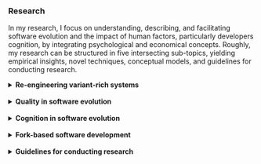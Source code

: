 ### Research

In my research, I focus on understanding, describing, and facilitating software evolution and the impact of human factors, particularly developers cognition, by integrating psychological and economical concepts. Roughly, my research can be structured in five intersecting sub-topics, yielding empirical insights, novel techniques, conceptual models, and guidelines for conducting research.

<details>
<summary style="cursor:pointer;"><b style="cursor:pointer;">Re-engineering variant-rich systems</b></summary>

The primary focus of my <a href="assets/papers/diss.pdf" target="_blank" rel="me noopener noreferrer">dissertation</a><a href="assets/papers/diss.pdf" target="_blank" rel="me noopener noreferrer"></a> has been on the re-engineering of variant-rich systems. A variant-rich system describes a number of reused software variants that are similar, but have unique functionalities (i.e., features) to fulfill individual customer requirements. Organizations implement variant-rich systems through different techniques, which can be primarily distinguished into clone-based (e.g., copy-paste, clone & own) or platform-based (e.g., product-line engineering) strategies. Most developers start with clone-based development by creating and adapting a copy of an existing variant, since it is well supported and readily available, for instance, via forking on GitHub. However, an increasing number of cloned variants can easily cause problems in developing and maintaining the variant-rich system, for instance, because new features or bug fixes must be propagated between the independent and co-evolving variants. In such cases, organizations often decide to adopt a platform by re-engineering their cloned variants. A platform builds on a variability mechanism (i.e., a technique for implementing configuration options, such as the C preprocessor) and automated tool support (e.g., for modeling features, configuring, and deriving variants) to help developers reuse software artifacts more systematically.

<br>

<b>Contributions</b>
<ul>
  <li>Empirically elicited economical data on the (re-)engineering of variant-rich systems, highlighting that organizations should aim to iteratively move towards platform-based software reuse but must be aware about costly factors (e.g., feature location). The data can help organizations in their decision making and confirms/refutes established assumptions in research (e.g., change propagation can be more challenging in a platform than often assumed).</li>
  <li>Academic and industrial case studies on re-engineering variant-rich systems, providing insights into the processes, pitfalls, and benefits.<a href="assets/papers/Krueger2018FeatureC.pdf" target="_blank" rel="me noopener noreferrer"><img src="logos/pdf.png" height="12px" style="margin-inline-start: 0.5em" alt="pdf"/></a></li>
  <li>Empirical insights into the feature-location and knowledge recovery problem and how to tackle it by eagerly tracing features in advance, recommending that feature traces in the source code should be lightweight and separated from variability mechanisms to facilitate program comprehension.<a href="assets/papers/Krueger2019FeatureFacets.pdf" target="_blank" rel="me noopener noreferrer"><img src="logos/pdf.png" height="12px" style="margin-inline-start: 0.5em" alt="pdf"/></a><a href="assets/papers/Fenske2021IfdefsSE.pdf" target="_blank" rel="me noopener noreferrer"><img src="logos/pdf.png" height="12px" style="margin-inline-start: 0.5em" alt="pdf"/></a></li>
  <li> Process model, conceptual model<a href="assets/papers/Ananieva2022ConceptualModelExtension.pdf" target="_blank" rel="me noopener noreferrer"><img src="logos/pdf.png" height="12px" style="margin-inline-start: 0.5em" alt="pdf"/></a>, and operations<a href="assets/papers/Ananieva2022UnifiedOperations.pdf" target="_blank" rel="me noopener noreferrer"><img src="logos/pdf.png" height="12px" style="margin-inline-start: 0.5em" alt="pdf"/></a> for specifying and supporting the (re-)engineering and evolution of variant-rich systems by providing an understanding of contemporary practices.</li>
  <li>Techniques for supporting developers in (re-)engineering endeavors of variant-rich systems, for instance, for analyzing the variability of source code or feature modeling<a href="assets/papers/Kuiter2021varied.pdf" target="_blank" rel="me noopener noreferrer"><img src="logos/pdf.png" height="12px" style="margin-inline-start: 0.5em" alt="pdf"/></a>.</li>
  <li>Guidelines for assessing and planning the (re-)engineering of variant-rich systems, for instance, feature modeling principles.<a href="assets/papers/Lindohf2021LargeFEF.pdf" target="_blank" rel="me noopener noreferrer"><img src="logos/pdf.png" height="12px" style="margin-inline-start: 0.5em" alt="pdf"/></a></li>
  <li>Other contributions on variant-rich systems include, for instance, datasets, definitions of benchmarks, concepts for enabling security analyses<a href="assets/papers/Kenner2021SecuritySfateySPL.pdf" target="_blank" rel="me noopener noreferrer"><img src="logos/pdf.png" height="12px" style="margin-inline-start: 0.5em" alt="pdf"/></a>, guiding research for modern technologies<a href="assets/papers/Assuncao2021VM4ModernTech.pdf" target="_blank" rel="me noopener noreferrer"><img src="logos/pdf.png" height="12px" style="margin-inline-start: 0.5em" alt="pdf"/></a>, and support for quality assurance<a href="assets/papers/Krueger2018MutationOperators.pdf" target="_blank" rel="me noopener noreferrer"><img src="logos/pdf.png" height="12px" style="margin-inline-start: 0.5em" alt="pdf"/></a>.</li>
</ul>

<b>Some interesting reads</b>
<ul>
  <li><a href="assets/papers/Ananieva2022ConceptualModelExtension.pdf" target="_blank" rel="me noopener noreferrer">Empirical Software Engineering 2022<img src="logos/pdf.png" height="12px" style="margin-inline-start: 0.5em" alt="pdf"/></a>: We have proposed a conceptual model for unifying variability in space and time to guide contemporary research and tool development.</li>
  <li><a href="assets/papers/Kuiter2021varied.pdf" target="_blank" rel="me noopener noreferrer">Empirical Software Engineering 2021<img src="logos/pdf.png" height="12px" style="margin-inline-start: 0.5em" alt="pdf"/></a>: With funding from pure-systems GmbH, we have formalized and implemented operations in a tool that enables collaborative, distributed feature modeling; which works similar to Google Docs for text.</li>
  <li><a href="assets/papers/Lindohf2021LargeFEF.pdf" target="_blank" rel="me noopener noreferrer">Empirical Software Engineering 2021<img src="logos/pdf.png" height="12px" style="margin-inline-start: 0.5em" alt="pdf"/></a>: We have instantiated the Family Evaluation Framework for assessing software product-line engineering in a company, reporting how to use the framework for managing and monitoring.</li>
  <li><a href="assets/papers/Krueger2019FeatureFacets.pdf" target="_blank" rel="me noopener noreferrer">Journal of Systems and Software 2019<img src="logos/pdf.png" height="12px" style="margin-inline-start: 0.5em" alt="pdf"/></a>: We investigated how to recover feature facets for two open-source systems, showing what information sources in social-coding platforms (e.g., GitHub) can be helpful to understand important properties of the respective system.</li>
</ul>

<b>Projects and funding</b>
<ul>
  <li>Pure-Systems GmbH: Go SPLC 2019 Challenge project</li>
  <li>German Academic Exchange Service: IFI fellowship, research visits fellowship, conference traveling fellowship</li>
  <li>European Union: Erasmus traineeship grant</li>
</ul>

</details>

<br>

<details>
<summary style="cursor:pointer;"><b style="cursor:pointer;">Quality in software evolution</b></summary>

Most software systems exist for a longer time, and thus are evolving. There are numerous reasons why software evolves, for instance, because new features are added (with the system potentially becoming variant-rich), refactorings employed, or bugs fixed. However, not every evolution may improve the system. Instead, a change may lead to new bugs in the system or a general degeneration of the source code; causing, for instance, architectural or code smells<a href="assets/papers/Gnoyke2022ArchSmellsEvolutionSE.pdf" target="_blank" rel="me noopener noreferrer"><img src="logos/pdf.png" height="12px" style="margin-inline-start: 0.5em" alt="pdf"/></a><a href="assets/papers/Gnoyke2021ArchSmellsEvolution.pdf" target="_blank" rel="me noopener noreferrer"><img src="logos/pdf.png" height="12px" style="margin-inline-start: 0.5em" alt="pdf"/></a>, technical debt, or incomprehensible code. It is important to understand how software degenerates and how this is impacted or impacts developers. Precisely, a system may become less and less comprehensible, requiring major re-engineering to improve its quality and make it usable for an organization.

<br>
  
<b>Contributions</b>
<ul>
  <li></li>
</ul>

<b>Some interesting reads</b>
<ul>
  <li><a href="assets/papers/Gnoyke2021ArchSmellsEvolution.pdf" target="_blank" rel="me noopener noreferrer">ICSME 2021<img src="logos/pdf.png" height="12px" style="margin-inline-start: 0.5em" alt="pdf"/></a>: We advanced existing tools to conduct a novel mining study on the evolution of architectural smells in open-source software and their impact on technical debt (e.g., cyclic dependencies have particular impact).</li>
  <li><a href="assets/papers/Nielebock2019Comments.pdf" target="_blank" rel="me noopener noreferrer">Empirical Software Engineering 2019<img src="logos/pdf.png" height="12px" style="margin-inline-start: 0.5em" alt="pdf"/></a>: We conducted a large experiment in which developers had to comprehend smaller code examples with different types of comments, with our results and comparison to the related work indicating that comments are less helpful for smaller code excerpts and that developers often mistrust them.</li>
</ul>

<b>Projects and funding</b>
  
</details>

<br>

<details>
<summary style="cursor:pointer;"><b style="cursor:pointer;">Cognition in software evolution</b></summary>



<br>
  
<b>Contributions</b>
<ul>
  <li></li>
</ul>

<b>Some interesting reads</b>
<ul>
  <li></li>
</ul>

<b>Projects and funding</b>

</details>

<br>

<details>
<summary style="cursor:pointer;"><b style="cursor:pointer;">Fork-based software development</b></summary>



<br>
  
<b>Contributions</b>
<ul>
  <li></li>
</ul>

<b>Some interesting reads</b>
<ul>
  <li></li>
</ul>

<b>Projects and funding</b>
  
</details>

<br>

<details>
<summary style="cursor:pointer;"><b style="cursor:pointer;">Guidelines for conducting research</b></summary>

<a href="assets/papers/Shakeel2020PrimaryStudySelection.pdf" target="_blank" rel="me noopener noreferrer"><img src="logos/pdf.png" height="12px" style="margin-inline-start: 0.5em" alt="pdf"/></a>
  
  <a href="assets/papers/Alchokr2022GoldenAge.pdf" target="_blank" rel="me noopener noreferrer"><img src="logos/pdf.png" height="12px" style="margin-inline-start: 0.5em" alt="pdf"/></a>
  
  <a href="assets/papers/Alchokr2021JuniorResearchers.pdf" target="_blank" rel="me noopener noreferrer"><img src="logos/pdf.png" height="12px" style="margin-inline-start: 0.5em" alt="pdf"/></a>
  

<br>
  
<b>Contributions</b>
<ul>
  <li></li>
</ul>

<b>Some interesting reads</b>
<ul>
  <li><a href="assets/papers/Alchokr2022ReviewingDynamics.pdf" target="_blank" rel="me noopener noreferrer">EASE 2022<img src="logos/pdf.png" height="12px" style="margin-inline-start: 0.5em" alt="pdf"/></a>: We conducted a survey among software engineering researchers to explore the challenges they observe for junior researchers to actively participate in the community.</li>
  <li><a href="assets/papers/Shakeel2022LiteratureAnalyses.pdf" target="_blank" rel="me noopener noreferrer">EASE 2022<img src="logos/pdf.png" height="12px" style="margin-inline-start: 0.5em" alt="pdf"/></a>: We propose a techniques that incorporates various metrics to facilitate the discovery, selection, and quality assessment of publications during literature analyses.</li>
  <li><a href="assets/papers/Shakeel2022Altmetrics.pdf" target="_blank" rel="me noopener noreferrer">JCDL 2022<img src="logos/pdf.png" height="12px" style="margin-inline-start: 0.5em" alt="pdf"/></a>: We report on a large study of the computer science community in which we compare citations and altmetrics for a number of high reputation venues.</li>
  <li><a href="assets/papers/Alchokr2021ArticleRecommendation.pdf" target="_blank" rel="me noopener noreferrer">JCDL 2021<img src="logos/pdf.png" height="12px" style="margin-inline-start: 0.5em" alt="pdf"/></a>: We performed a comparative survey of existing article recommendation platforms, which help research disseminate and discuss their publications after they have been accepted.</li>
  <li><a href="assets/papers/Heumuller2020Artifacts.pdf" target="_blank" rel="me noopener noreferrer">Empirical Software Engineering 2020<img src="logos/pdf.png" height="12px" style="margin-inline-start: 0.5em" alt="pdf"/></a>: We have studied how research artifacts are (and should be) shared, indicating that researchers should be motivated to publish their artifacts in persistent repositories.</li>
  <li><a href="assets/papers/Krueger2020ReplicatingSLRs.pdf" target="_blank" rel="me noopener noreferrer">Empirical Software Engineering 2020<img src="logos/pdf.png" height="12px" style="margin-inline-start: 0.5em" alt="pdf"/></a>: We report on a large-scale experiment that shows the limitations and problems of search engines in computer science, indicating clear threats to the conduct and replication of literature reviews.</li>
</ul>

<b>Projects and funding</b>

</details>
